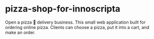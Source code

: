 # pizza-shop-for-innoscripta
Open a pizza 🍕 delivery business. This small web application built for ordering online pizza. Clients can choose a pizza, put it into a cart, and make an order.
